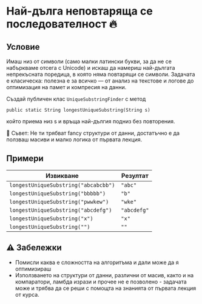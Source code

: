 # Най-дълга неповтаряща се последователност 🔥
## Условие
Имаш низ от символи (само малки латински букви, за да не се набъркваме отсега с Unicode) и искаш да намериш най-дългата непрекъсната поредица, в която няма повтарящи се символи.
Задачата е класическа: полезна е за всичко — от анализ на текстове и логове до оптимизация на памет и компресия на данни.

Създай публичен клас ```UniqueSubstringFinder``` с метод
```
public static String longestUniqueSubstring(String s)
```

който приема низ s и връща най-дългия подниз без повторения.

🎯 Съвет: Не ти трябват fancy структури от данни, достатъчно е да ползваш масиви и малко логика от първата лекция.

## Примери
| Извикване	| Резултат |
|----------|----------|
| ```longestUniqueSubstring("abcabcbb")``` | ```"abc"``` |
| ```longestUniqueSubstring("bbbbb")``` | ```"b"``` |
| ```longestUniqueSubstring("pwwkew")``` | ```"wke"``` |
| ```longestUniqueSubstring("abcdefg")``` | ```"abcdefg"``` |
| ```longestUniqueSubstring("x")``` | ```"x"``` |
| ```longestUniqueSubstring("")``` | ```""``` |

## ⚠️ Забележки
* Помисли каква е сложността на алгоритъма и дали може да я оптимизираш
* Използването на структури от данни, различни от масив, както и на компаратори, ламбда изрази и прочее не е позволено - задачата може и трябва да се реши с помощта на знанията от първата лекция от курса.
